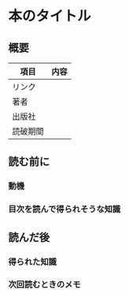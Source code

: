 # 本のタイトル

## 概要

| 項目     | 内容 |
| -------- | ---- |
| リンク   |      |
| 著者     |      |
| 出版社   |      |
| 読破期間 |      |

## 読む前に

### 動機



### 目次を読んで得られそうな知識



## 読んだ後

### 得られた知識



### 次回読むときのメモ


